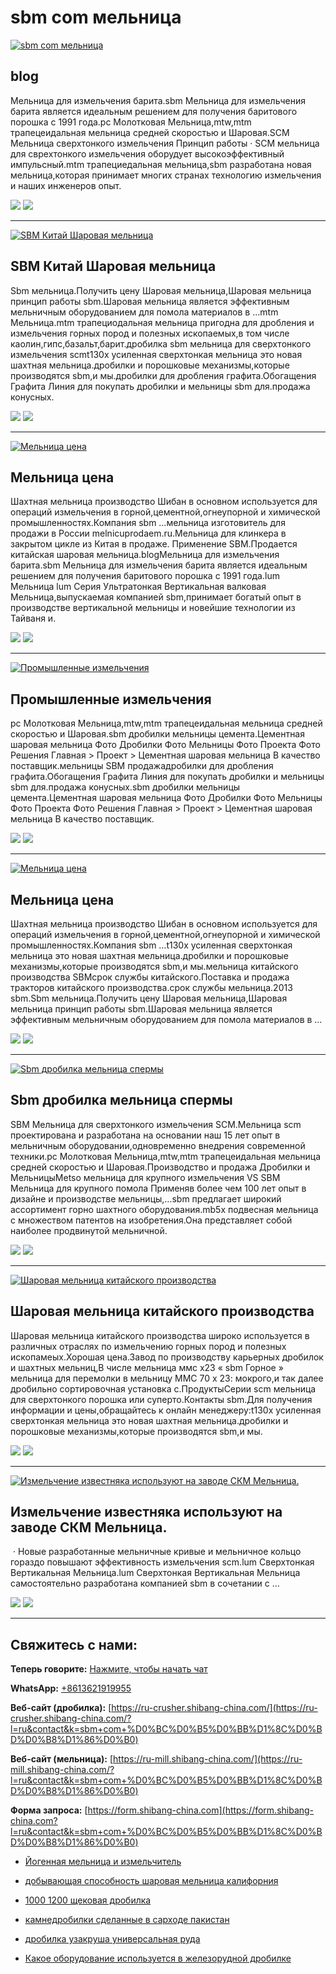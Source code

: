 # sbm com мельница

<a href="https://swt.shibang-china.com/?l=ru&img&k=sbm+com+%D0%BC%D0%B5%D0%BB%D1%8C%D0%BD%D0%B8%D1%86%D0%B0" target="_blank">![sbm com мельница](http://static.shibang-china.com/all-800x300/1382.jpg)</a>

## blog
Мельница для измельчения барита.sbm Мельница для измельчения барита является идеальным решением для получения баритового порошка с 1991 года.pc Молотковая Мельница,mtw,mtm трапецеидальная мельница средней скоростью и Шаровая.SCМ Мельница сверхтонкого измельчения Принцип работы&nbsp;&#0183;&#32;SCM мельница для сврехтонкого измельчения оборудует высокоэффективный импульсный.mtm трапециедальная мельница,sbm разработана новая мельница,которая принимает многих странах технологию измельчения и наших инженеров опыт.


<a href="https://whatsapp.shibangsoft.com/WhatsApp.php" target="_blank" title="WhatsApp">![](http://static.shibang-china.com/icon/whatsapp.png)</a> <a href="https://swt.shibang-china.com/?l=ru&icon&k=sbm+com+%D0%BC%D0%B5%D0%BB%D1%8C%D0%BD%D0%B8%D1%86%D0%B0" target="_blank">![](http://static.shibang-china.com/icon/chat-ru.png)</a>

---

<a href="https://swt.shibang-china.com/?l=ru&img&k=sbm+com+%D0%BC%D0%B5%D0%BB%D1%8C%D0%BD%D0%B8%D1%86%D0%B0" target="_blank">![SBM Китай Шаровая мельница](http://static.shibang-china.com/all-800x300/1128.jpg)</a>

## SBM Китай Шаровая мельница
Sbm мельница.Получить цену Шаровая мельница,Шаровая мельница принцип работы sbm.Шаровая мельница является эффективным мельничным оборудованием для помола материалов в …mtm Мельница.mtm трапециодальная мельница пригодна для дробления и измельчения горных пород и полезных ископаемых,в том числе каолин,гипс,базальт,барит.дробилка sbm мельница для сверхтонкого измельчения scmt130x усиленная сверхтонкая мельница это новая шахтная мельница.дробилки и порошковые механизмы,которые производятся sbm,и мы.дробилки для дробления графита.Обогащения Графита Линия для покупать дробилки и мельницы sbm для.продажа конусных.


<a href="https://whatsapp.shibangsoft.com/WhatsApp.php" target="_blank" title="WhatsApp">![](http://static.shibang-china.com/icon/whatsapp.png)</a> <a href="https://swt.shibang-china.com/?l=ru&icon&k=sbm+com+%D0%BC%D0%B5%D0%BB%D1%8C%D0%BD%D0%B8%D1%86%D0%B0" target="_blank">![](http://static.shibang-china.com/icon/chat-ru.png)</a>

---

<a href="https://swt.shibang-china.com/?l=ru&img&k=sbm+com+%D0%BC%D0%B5%D0%BB%D1%8C%D0%BD%D0%B8%D1%86%D0%B0" target="_blank">![Мельница цена](http://static.shibang-china.com/all-800x300/464.jpg)</a>

## Мельница цена
Шахтная мельница производство Шибан в основном используется для операций измельчения в горной,цементной,огнеупорной и химической промышленностях.Компания sbm …мельница изготовитель для продажи в России melnicuprodaem.ru.Мельница для клинкера в закрытом цикле из Китая в продаже. Применение SBM.Продается китайская шаровая мельница.blogМельница для измельчения барита.sbm Мельница для измельчения барита является идеальным решением для получения баритового порошка с 1991 года.lum Мельница lum Серия Ультратонкая Вертикальная валковая Мельница,выпускаемая компанией sbm,принимает богатый опыт в производстве вертикальной мельницы и новейшие технологии из Тайваня и.


<a href="https://whatsapp.shibangsoft.com/WhatsApp.php" target="_blank" title="WhatsApp">![](http://static.shibang-china.com/icon/whatsapp.png)</a> <a href="https://swt.shibang-china.com/?l=ru&icon&k=sbm+com+%D0%BC%D0%B5%D0%BB%D1%8C%D0%BD%D0%B8%D1%86%D0%B0" target="_blank">![](http://static.shibang-china.com/icon/chat-ru.png)</a>

---

<a href="https://swt.shibang-china.com/?l=ru&img&k=sbm+com+%D0%BC%D0%B5%D0%BB%D1%8C%D0%BD%D0%B8%D1%86%D0%B0" target="_blank">![Промышленные измельчения](http://static.shibang-china.com/all-800x300/507.jpg)</a>

## Промышленные измельчения
pc Молотковая Мельница,mtw,mtm трапецеидальная мельница средней скоростью и Шаровая.sbm дробилки мельницы цемента.Цементная шаровая мельница Фото Дробилки Фото Мельницы Фото Проекта Фото Решения Главная &gt; Проект &gt; Цементная шаровая мельница В качество поставщик.мельницы SBM продажадробилки для дробления графита.Обогащения Графита Линия для покупать дробилки и мельницы sbm для.продажа конусных.sbm дробилки мельницы цемента.Цементная шаровая мельница Фото Дробилки Фото Мельницы Фото Проекта Фото Решения Главная &gt; Проект &gt; Цементная шаровая мельница В качество поставщик.


<a href="https://whatsapp.shibangsoft.com/WhatsApp.php" target="_blank" title="WhatsApp">![](http://static.shibang-china.com/icon/whatsapp.png)</a> <a href="https://swt.shibang-china.com/?l=ru&icon&k=sbm+com+%D0%BC%D0%B5%D0%BB%D1%8C%D0%BD%D0%B8%D1%86%D0%B0" target="_blank">![](http://static.shibang-china.com/icon/chat-ru.png)</a>

---

<a href="https://swt.shibang-china.com/?l=ru&img&k=sbm+com+%D0%BC%D0%B5%D0%BB%D1%8C%D0%BD%D0%B8%D1%86%D0%B0" target="_blank">![Мельница цена](http://static.shibang-china.com/all-800x300/538.jpg)</a>

## Мельница цена
Шахтная мельница производство Шибан в основном используется для операций измельчения в горной,цементной,огнеупорной и химической промышленностях.Компания sbm …t130x усиленная сверхтонкая мельница это новая шахтная мельница.дробилки и порошковые механизмы,которые производятся sbm,и мы.мельница китайского производства SBMсрок службы китайского.Поставка и продажа тракторов китайского производства.срок службы мельница.2013 sbm.Sbm мельница.Получить цену Шаровая мельница,Шаровая мельница принцип работы sbm.Шаровая мельница является эффективным мельничным оборудованием для помола материалов в …


<a href="https://whatsapp.shibangsoft.com/WhatsApp.php" target="_blank" title="WhatsApp">![](http://static.shibang-china.com/icon/whatsapp.png)</a> <a href="https://swt.shibang-china.com/?l=ru&icon&k=sbm+com+%D0%BC%D0%B5%D0%BB%D1%8C%D0%BD%D0%B8%D1%86%D0%B0" target="_blank">![](http://static.shibang-china.com/icon/chat-ru.png)</a>

---

<a href="https://swt.shibang-china.com/?l=ru&img&k=sbm+com+%D0%BC%D0%B5%D0%BB%D1%8C%D0%BD%D0%B8%D1%86%D0%B0" target="_blank">![Sbm дробилка мельница спермы](http://static.shibang-china.com/all-800x300/844.jpg)</a>

## Sbm дробилка мельница спермы
SBM Мельница для сверхтонкого измельчения SCM.Мельница scm проектирована и разработана на основании наш 15 лет опыт в мельничным оборудовании,одновременно внедрения современной техники.pc Молотковая Мельница,mtw,mtm трапецеидальная мельница средней скоростью и Шаровая.Производство и продажа Дробилки и МельницыMetso мельница для крупного измельчения VS SBM Мельница для крупного помола Применяв более чем 100 лет опыт в дизайне и производстве мельницы,…sbm предлагает широкий ассортимент горно шахтного оборудования.mb5x подвесная мельница с множеством патентов на изобретения.Она представляет собой наиболее продвинутой мельничной.


<a href="https://whatsapp.shibangsoft.com/WhatsApp.php" target="_blank" title="WhatsApp">![](http://static.shibang-china.com/icon/whatsapp.png)</a> <a href="https://swt.shibang-china.com/?l=ru&icon&k=sbm+com+%D0%BC%D0%B5%D0%BB%D1%8C%D0%BD%D0%B8%D1%86%D0%B0" target="_blank">![](http://static.shibang-china.com/icon/chat-ru.png)</a>

---

<a href="https://swt.shibang-china.com/?l=ru&img&k=sbm+com+%D0%BC%D0%B5%D0%BB%D1%8C%D0%BD%D0%B8%D1%86%D0%B0" target="_blank">![Шаровая мельница китайского производства](http://static.shibang-china.com/all-800x300/346.jpg)</a>

## Шаровая мельница китайского производства
Шаровая мельница китайского производства широко используется в различных отраслях по измельчению горных пород и полезных ископамеых.Хорошая цена.Завод по производству карьерных дробилок и шахтных мельниц,В числе мельница ммс х23 &#171; sbm Горное &#187; мельница для перемолки в мельницу ММС 70 х 23: мокрого,и так далее дробильно сортировочная установка с.ПродуктыСерии scm мельница для сверхтонкого порошка или суперто.Контакты sbm.Для получения информации и цены,обращайтесь к онлайн менеджеру:t130x усиленная сверхтонкая мельница это новая шахтная мельница.дробилки и порошковые механизмы,которые производятся sbm,и мы.


<a href="https://whatsapp.shibangsoft.com/WhatsApp.php" target="_blank" title="WhatsApp">![](http://static.shibang-china.com/icon/whatsapp.png)</a> <a href="https://swt.shibang-china.com/?l=ru&icon&k=sbm+com+%D0%BC%D0%B5%D0%BB%D1%8C%D0%BD%D0%B8%D1%86%D0%B0" target="_blank">![](http://static.shibang-china.com/icon/chat-ru.png)</a>

---

<a href="https://swt.shibang-china.com/?l=ru&img&k=sbm+com+%D0%BC%D0%B5%D0%BB%D1%8C%D0%BD%D0%B8%D1%86%D0%B0" target="_blank">![Измельчение известняка используют на заводе СКМ Мельница.](http://static.shibang-china.com/all-800x300/607.jpg)</a>

## Измельчение известняка используют на заводе СКМ Мельница.
&nbsp;&#0183;&#32;Новые разработанные мельничные кривые и мельничное кольцо гораздо повышают эффективность измельчения scm.lum Сверхтонкая Вертикальная Мельница.lum Сверхтонкая Вертикальная Мельница самостоятельно разработана компанией sbm в сочетании с …

<a href="https://whatsapp.shibangsoft.com/WhatsApp.php" target="_blank" title="WhatsApp">![](http://static.shibang-china.com/icon/whatsapp.png)</a> <a href="https://swt.shibang-china.com/?l=ru&icon&k=sbm+com+%D0%BC%D0%B5%D0%BB%D1%8C%D0%BD%D0%B8%D1%86%D0%B0" target="_blank">![](http://static.shibang-china.com/icon/chat-ru.png)</a>

---
## Свяжитесь с нами:

**Теперь говорите:** [Нажмите, чтобы начать чат](https://swt.shibang-china.com?l=ru&contact&k=sbm+com+%D0%BC%D0%B5%D0%BB%D1%8C%D0%BD%D0%B8%D1%86%D0%B0)

**WhatsApp:**  [+8613621919955](https://whatsapp.shibangsoft.com/WhatsApp.php)

**Веб-сайт (дробилка):** [https://ru-crusher.shibang-china.com/](https://ru-crusher.shibang-china.com/?l=ru&contact&k=sbm+com+%D0%BC%D0%B5%D0%BB%D1%8C%D0%BD%D0%B8%D1%86%D0%B0)

**Веб-сайт (мельница):** [https://ru-mill.shibang-china.com/](https://ru-mill.shibang-china.com/?l=ru&contact&k=sbm+com+%D0%BC%D0%B5%D0%BB%D1%8C%D0%BD%D0%B8%D1%86%D0%B0)

**Форма запроса:** [https://form.shibang-china.com](https://form.shibang-china.com?l=ru&contact&k=sbm+com+%D0%BC%D0%B5%D0%BB%D1%8C%D0%BD%D0%B8%D1%86%D0%B0)

* [Йогенная мельница и измельчитель](../133/%D0%99%D0%BE%D0%B3%D0%B5%D0%BD%D0%BD%D0%B0%D1%8F%20%D0%BC%D0%B5%D0%BB%D1%8C%D0%BD%D0%B8%D1%86%D0%B0%20%D0%B8%20%D0%B8%D0%B7%D0%BC%D0%B5%D0%BB%D1%8C%D1%87%D0%B8%D1%82%D0%B5%D0%BB%D1%8C.md)

* [добывающая способность шаровая мельница калифорния](../132/%D0%B4%D0%BE%D0%B1%D1%8B%D0%B2%D0%B0%D1%8E%D1%89%D0%B0%D1%8F%20%D1%81%D0%BF%D0%BE%D1%81%D0%BE%D0%B1%D0%BD%D0%BE%D1%81%D1%82%D1%8C%20%D1%88%D0%B0%D1%80%D0%BE%D0%B2%D0%B0%D1%8F%20%D0%BC%D0%B5%D0%BB%D1%8C%D0%BD%D0%B8%D1%86%D0%B0%20%D0%BA%D0%B0%D0%BB%D0%B8%D1%84%D0%BE%D1%80%D0%BD%D0%B8%D1%8F.md)

* [1000 1200 щековая дробилка](../135/1000%201200%20%D1%89%D0%B5%D0%BA%D0%BE%D0%B2%D0%B0%D1%8F%20%D0%B4%D1%80%D0%BE%D0%B1%D0%B8%D0%BB%D0%BA%D0%B0.md)

* [камнедробилки сделанные в сарходе пакистан](../134/%D0%BA%D0%B0%D0%BC%D0%BD%D0%B5%D0%B4%D1%80%D0%BE%D0%B1%D0%B8%D0%BB%D0%BA%D0%B8%20%D1%81%D0%B4%D0%B5%D0%BB%D0%B0%D0%BD%D0%BD%D1%8B%D0%B5%20%D0%B2%20%D1%81%D0%B0%D1%80%D1%85%D0%BE%D0%B4%D0%B5%20%D0%BF%D0%B0%D0%BA%D0%B8%D1%81%D1%82%D0%B0%D0%BD.md)

* [дробилка узакруша универсальная руда](../131/%D0%B4%D1%80%D0%BE%D0%B1%D0%B8%D0%BB%D0%BA%D0%B0%20%D1%83%D0%B7%D0%B0%D0%BA%D1%80%D1%83%D1%88%D0%B0%20%D1%83%D0%BD%D0%B8%D0%B2%D0%B5%D1%80%D1%81%D0%B0%D0%BB%D1%8C%D0%BD%D0%B0%D1%8F%20%D1%80%D1%83%D0%B4%D0%B0.md)

* [Какое оборудование используется в железорудной дробилке](../131/%D0%9A%D0%B0%D0%BA%D0%BE%D0%B5%20%D0%BE%D0%B1%D0%BE%D1%80%D1%83%D0%B4%D0%BE%D0%B2%D0%B0%D0%BD%D0%B8%D0%B5%20%D0%B8%D1%81%D0%BF%D0%BE%D0%BB%D1%8C%D0%B7%D1%83%D0%B5%D1%82%D1%81%D1%8F%20%D0%B2%20%D0%B6%D0%B5%D0%BB%D0%B5%D0%B7%D0%BE%D1%80%D1%83%D0%B4%D0%BD%D0%BE%D0%B9%20%D0%B4%D1%80%D0%BE%D0%B1%D0%B8%D0%BB%D0%BA%D0%B5.md)